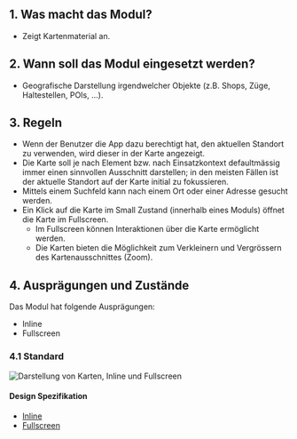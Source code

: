 ## 1. Was macht das Modul?
*   Zeigt Kartenmaterial an.

## 2. Wann soll das Modul eingesetzt werden?
*   Geografische Darstellung irgendwelcher Objekte (z.B. Shops, Züge, Haltestellen, POIs, ...).

## 3. Regeln
*   Wenn der Benutzer die App dazu berechtigt hat, den aktuellen Standort zu verwenden, wird dieser in der Karte angezeigt.
*   Die Karte soll je nach Element bzw. nach Einsatzkontext defaultmässig immer einen sinnvollen Ausschnitt darstellen; in den meisten Fällen ist der aktuelle Standort auf der Karte initial zu fokussieren.
*   Mittels einem Suchfeld kann nach einem Ort oder einer Adresse gesucht werden.
*   Ein Klick auf die Karte im Small Zustand (innerhalb eines Moduls) öffnet die Karte im Fullscreen.
    *   Im Fullscreen können Interaktionen über die Karte ermöglicht werden.
    *   Die Karten bieten die Möglichkeit zum Verkleinern und Vergrössern des Kartenausschnittes (Zoom).

## 4. Ausprägungen und Zustände
Das Modul hat folgende Ausprägungen:
*   Inline
*   Fullscreen

### 4.1 Standard
![Darstellung von Karten, Inline und Fullscreen](https://raw.githubusercontent.com/sbb-design-systems/sbb-design-system/master/mobile/modules/map/images/MM13_Karte.png 'class: image')

#### Design Spezifikation
*   [Inline](https://sbb.invisionapp.com/d/main#/console/14051805/322943572/inspect)
*   [Fullscreen](https://sbb.invisionapp.com/d/main#/console/14051805/322943573/inspect)